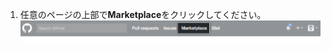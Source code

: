 1. 任意のページの上部で**Marketplace**をクリックしてください。 ![すべてのページの上部にあるグローバルナビゲーションメニュー内のMarketplaceリンク](/assets/images/help/marketplace/marketplace-link-global-navigation.png)
